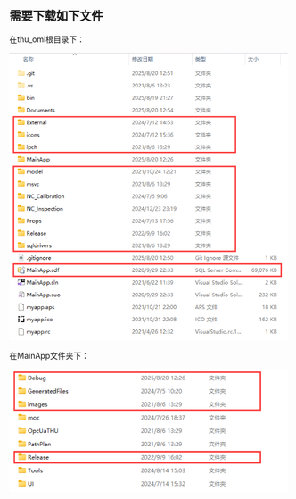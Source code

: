 ## 需要下载如下文件

在thu_omi根目录下：

<img src="Documents/figs/need_download_1.png" alt="" width="500"/>

在MainApp文件夹下：

<img src="Documents/figs/need_download_2.png" alt="" width="500"/>



